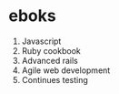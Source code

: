 # eboks
1. Javascript
2. Ruby cookbook
3. Advanced rails
4. Agile web development
5. Continues testing
